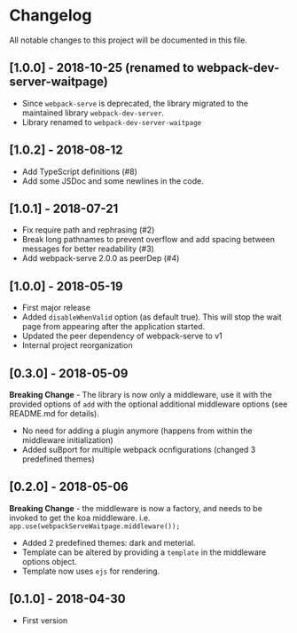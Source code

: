 # Changelog
All notable changes to this project will be documented in this file.

## [1.0.0] - 2018-10-25 (renamed to webpack-dev-server-waitpage)
- Since `webpack-serve` is deprecated, the library migrated to the maintained library `webpack-dev-server`.
- Library renamed to `webpack-dev-server-waitpage`

## [1.0.2] - 2018-08-12
- Add TypeScript definitions (#8)
- Add some JSDoc and some newlines in the code.

## [1.0.1] - 2018-07-21
- Fix require path and rephrasing (#2)
- Break long pathnames to prevent overflow and add spacing between messages for better readability (#3)
- Add webpack-serve 2.0.0 as peerDep (#4)

## [1.0.0] - 2018-05-19
- First major release
- Added `disableWhenValid` option (as default true). This will stop the wait page from appearing after the application started.
- Updated the peer dependency of webpack-serve to v1
- Internal project reorganization

## [0.3.0] - 2018-05-09
**Breaking Change** - The library is now only a middleware, use it with the provided options of `add` with the optional additional middleware options (see README.md for details).
- No need for adding a plugin anymore (happens from within the middleware initialization)
- Added suBport for multiple webpack ocnfigurations (changed 3 predefined themes)

## [0.2.0] - 2018-05-06
**Breaking Change** - the middleware is now a factory, and needs to be invoked to get the koa middleware.
i.e. `app.use(webpackServeWaitpage.middleware());`
- Added 2 predefined themes: dark and meterial.
- Template can be altered by providing a `template` in the middleware options object.
- Template now uses `ejs` for rendering.

## [0.1.0] - 2018-04-30
- First version
